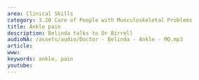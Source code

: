 ```yaml
---
area: Clinical Skills
category: 3.20 Care of People with Musculoskeletal Problems
title: Ankle pain
description: Belinda talks to Dr Birrell
audioNA: /assets/audio/Doctor - Belinda - Ankle - MQ.mp3
article: 
www: 
keywords: ankle, pain
youtube:
--- 
```

